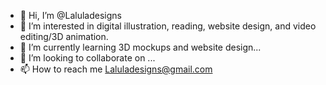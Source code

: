 - 👋 Hi, I’m @Laluladesigns
- 👀 I’m interested in digital illustration, reading, website design, and video editing/3D animation.
- 🌱 I’m currently learning 3D mockups and website design...
- 💞️ I’m looking to collaborate on ...
- 📫 How to reach me Laluladesigns@gmail.com

<!---
Laluladesigns/Laluladesigns is a ✨ special ✨ repository because its `README.md` (this file) appears on your GitHub profile.
You can click the Preview link to take a look at your changes.
--->
